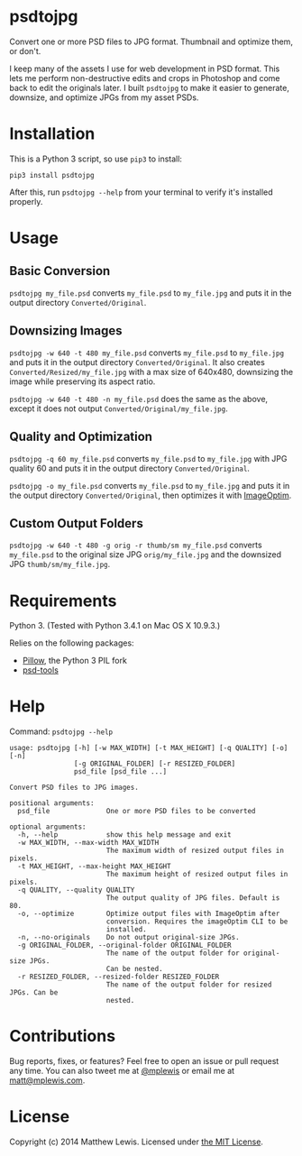 psdtojpg
========

Convert one or more PSD files to JPG format. Thumbnail and optimize them, or don't.

I keep many of the assets I use for web development in PSD format. This lets me perform non-destructive edits and crops in Photoshop and come back to edit the originals later. I built `psdtojpg` to make it easier to generate, downsize, and optimize JPGs from my asset PSDs.

# Installation

This is a Python 3 script, so use `pip3` to install:

```
pip3 install psdtojpg
```

After this, run `psdtojpg --help` from your terminal to verify it's installed properly.

# Usage

## Basic Conversion

`psdtojpg my_file.psd` converts `my_file.psd` to `my_file.jpg` and puts it in the output directory `Converted/Original`.

## Downsizing Images

`psdtojpg -w 640 -t 480 my_file.psd` converts `my_file.psd` to `my_file.jpg` and puts it in the output directory `Converted/Original`. It also creates `Converted/Resized/my_file.jpg` with a max size of 640x480, downsizing the image while preserving its aspect ratio.

`psdtojpg -w 640 -t 480 -n my_file.psd` does the same as the above, except it does not output `Converted/Original/my_file.jpg`.

## Quality and Optimization

`psdtojpg -q 60 my_file.psd` converts `my_file.psd` to `my_file.jpg` with JPG quality 60 and puts it in the output directory `Converted/Original`.

`psdtojpg -o my_file.psd` converts `my_file.psd` to `my_file.jpg` and puts it in the output directory `Converted/Original`, then optimizes it with [ImageOptim](https://imageoptim.com/).

## Custom Output Folders

`psdtojpg -w 640 -t 480 -g orig -r thumb/sm my_file.psd` converts `my_file.psd` to the original size JPG `orig/my_file.jpg` and the downsized JPG `thumb/sm/my_file.jpg`.

# Requirements

Python 3. (Tested with Python 3.4.1 on Mac OS X 10.9.3.)

Relies on the following packages:

* [Pillow](http://python-pillow.github.io/), the Python 3 PIL fork
* [psd-tools](https://github.com/kmike/psd-tools)

# Help

Command: `psdtojpg --help`

```
usage: psdtojpg [-h] [-w MAX_WIDTH] [-t MAX_HEIGHT] [-q QUALITY] [-o] [-n]
                [-g ORIGINAL_FOLDER] [-r RESIZED_FOLDER]
                psd_file [psd_file ...]

Convert PSD files to JPG images.

positional arguments:
  psd_file              One or more PSD files to be converted

optional arguments:
  -h, --help            show this help message and exit
  -w MAX_WIDTH, --max-width MAX_WIDTH
                        The maximum width of resized output files in pixels.
  -t MAX_HEIGHT, --max-height MAX_HEIGHT
                        The maximum height of resized output files in pixels.
  -q QUALITY, --quality QUALITY
                        The output quality of JPG files. Default is 80.
  -o, --optimize        Optimize output files with ImageOptim after
                        conversion. Requires the imageOptim CLI to be
                        installed.
  -n, --no-originals    Do not output original-size JPGs.
  -g ORIGINAL_FOLDER, --original-folder ORIGINAL_FOLDER
                        The name of the output folder for original-size JPGs.
                        Can be nested.
  -r RESIZED_FOLDER, --resized-folder RESIZED_FOLDER
                        The name of the output folder for resized JPGs. Can be
                        nested.
```

# Contributions

Bug reports, fixes, or features? Feel free to open an issue or pull request any time. You can also tweet me at [@mplewis](http://twitter.com/mplewis) or email me at [matt@mplewis.com](mailto:matt@mplewis.com).

# License

Copyright (c) 2014 Matthew Lewis. Licensed under [the MIT License](http://opensource.org/licenses/MIT).